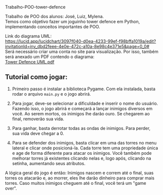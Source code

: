  Trabalho-POO-tower-defence

Trabalho de POO dos alunos: José, Luiz, Mylena.  
Temos como objetivo fazer um joguinho tower defence em Python, implementando conceitos importantes de POO.

Link do diagrama UML:  
https://lucid.app/lucidchart/3097f040-d0ea-4233-99ef-f98bffa1019a/edit?invitationId=inv_dbd2feee-4e0e-472c-a10a-8e98c4e371e5&page=0_0#  
Será necessário criar uma conta no site para visualização. Por isso, também será anexado um PDF contendo o diagrama:  
[Tower Defence UML.pdf](https://github.com/user-attachments/files/15906885/Tower.Defence.UML.pdf)

## Tutorial como jogar:

1. Primeiro passo é instalar a biblioteca Pygame. Com ela instalada, basta rodar o arquivo `main.py` e o jogo abrirá.

2. Para jogar, deve-se selecionar a dificuldade e inserir o nome do usuário. Fazendo isso, o jogo abrirá e começará a lançar inimigos diversos em você. Ao serem mortos, os inimigos lhe darão ouro. Se chegarem ao final, removerão sua vida.

3. Para ganhar, basta derrotar todas as ondas de inimigos. Para perder, sua vida deve chegar a 0.

4. Para se defender dos inimigos, basta clicar em uma das torres no menu lateral e clicar onde posicioná-la. Cada torre tem uma propriedade única e age de forma diferente para atacar os inimigos. Você também pode melhorar torres já existentes clicando nelas e, logo após, clicando na setinha, aumentando seus atributos.

A lógica geral do jogo é então: Inimigos nascem e correm até o final, suas torres os atacarão e, ao morrer, eles lhe darão dinheiro para comprar mais torres. Caso muitos inimigos cheguem até o final, você terá um "game over".
